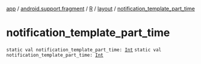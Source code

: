 [app](../../../index.md) / [android.support.fragment](../../index.md) / [R](../index.md) / [layout](index.md) / [notification_template_part_time](./notification_template_part_time.md)

# notification_template_part_time

`static val notification_template_part_time: `[`Int`](https://kotlinlang.org/api/latest/jvm/stdlib/kotlin/-int/index.html)
`static val notification_template_part_time: `[`Int`](https://kotlinlang.org/api/latest/jvm/stdlib/kotlin/-int/index.html)